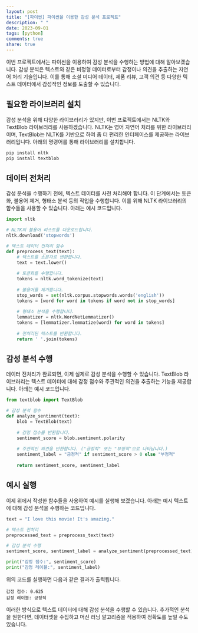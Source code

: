 ```yaml
---
layout: post
title: "[파이썬] 파이썬을 이용한 감성 분석 프로젝트"
description: " "
date: 2023-09-01
tags: [python]
comments: true
share: true
---
```


이번 프로젝트에서는 파이썬을 이용하여 감성 분석을 수행하는 방법에 대해 알아보겠습니다. 감성 분석은 텍스트와 같은 비정형 데이터로부터 감정이나 의견을 추출하는 자연어 처리 기술입니다. 이를 통해 소셜 미디어 데이터, 제품 리뷰, 고객 의견 등 다양한 텍스트 데이터에서 감성적인 정보를 도출할 수 있습니다.

## 필요한 라이브러리 설치

감성 분석을 위해 다양한 라이브러리가 있지만, 이번 프로젝트에서는 NLTK와 TextBlob 라이브러리를 사용하겠습니다. NLTK는 영어 자연어 처리를 위한 라이브러리이며, TextBlob는 NLTK를 기반으로 하여 좀 더 편리한 인터페이스를 제공하는 라이브러리입니다. 아래의 명령어를 통해 라이브러리를 설치합니다.

```python
pip install nltk
pip install textblob
```

## 데이터 전처리

감성 분석을 수행하기 전에, 텍스트 데이터를 사전 처리해야 합니다. 이 단계에서는 토큰화, 불용어 제거, 형태소 분석 등의 작업을 수행합니다. 이를 위해 NLTK 라이브러리의 함수들을 사용할 수 있습니다. 아래는 예시 코드입니다.

```python
import nltk

# NLTK의 불용어 리스트를 다운로드합니다.
nltk.download('stopwords')

# 텍스트 데이터 전처리 함수
def preprocess_text(text):
    # 텍스트를 소문자로 변환합니다.
    text = text.lower()
    
    # 토큰화를 수행합니다.
    tokens = nltk.word_tokenize(text)
    
    # 불용어를 제거합니다.
    stop_words = set(nltk.corpus.stopwords.words('english'))
    tokens = [word for word in tokens if word not in stop_words]
    
    # 형태소 분석을 수행합니다.
    lemmatizer = nltk.WordNetLemmatizer()
    tokens = [lemmatizer.lemmatize(word) for word in tokens]
    
    # 전처리된 텍스트를 반환합니다.
    return ' '.join(tokens)
```

## 감성 분석 수행

데이터 전처리가 완료되면, 이제 실제로 감성 분석을 수행할 수 있습니다. TextBlob 라이브러리는 텍스트 데이터에 대해 감정 점수와 주관적인 의견을 추출하는 기능을 제공합니다. 아래는 예시 코드입니다.

```python
from textblob import TextBlob

# 감성 분석 함수
def analyze_sentiment(text):
    blob = TextBlob(text)
    
    # 감정 점수를 반환합니다.
    sentiment_score = blob.sentiment.polarity
    
    # 주관적인 의견을 반환합니다. ("긍정적" 또는 "부정적"으로 나타납니다.)
    sentiment_label = "긍정적" if sentiment_score > 0 else "부정적"
    
    return sentiment_score, sentiment_label
```

## 예시 실행

이제 위에서 작성한 함수들을 사용하여 예시를 실행해 보겠습니다. 아래는 예시 텍스트에 대해 감성 분석을 수행하는 코드입니다.

```python
text = "I love this movie! It's amazing."

# 텍스트 전처리
preprocessed_text = preprocess_text(text)

# 감성 분석 수행
sentiment_score, sentiment_label = analyze_sentiment(preprocessed_text)

print("감정 점수:", sentiment_score)
print("감정 레이블:", sentiment_label)
```

위의 코드를 실행하면 다음과 같은 결과가 출력됩니다.

```
감정 점수: 0.625
감정 레이블: 긍정적
```

이러한 방식으로 텍스트 데이터에 대해 감성 분석을 수행할 수 있습니다. 추가적인 분석을 원한다면, 데이터셋을 수집하고 머신 러닝 알고리즘을 적용하여 정확도를 높일 수도 있습니다.